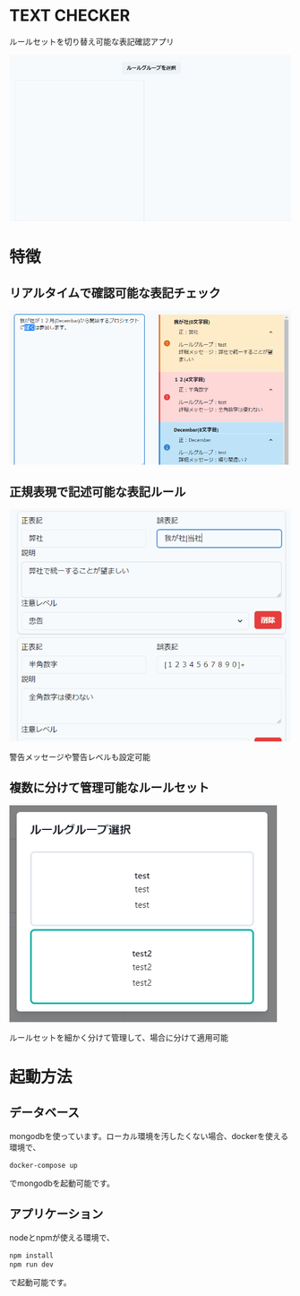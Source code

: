 # TEXT CHECKER
ルールセットを切り替え可能な表記確認アプリ

![デモ](document/assets/text-checker-demo.gif)

# 特徴
## リアルタイムで確認可能な表記チェック
![例](document/assets/example1.png)

## 正規表現で記述可能な表記ルール
![例](document/assets/example2.png)

警告メッセージや警告レベルも設定可能

## 複数に分けて管理可能なルールセット
![例](document/assets/example3.png)

ルールセットを細かく分けて管理して、場合に分けて適用可能

# 起動方法
## データベース
mongodbを使っています。ローカル環境を汚したくない場合、dockerを使える環境で、
```
docker-compose up
```
でmongodbを起動可能です。

## アプリケーション
nodeとnpmが使える環境で、
```
npm install
npm run dev
```
で起動可能です。
